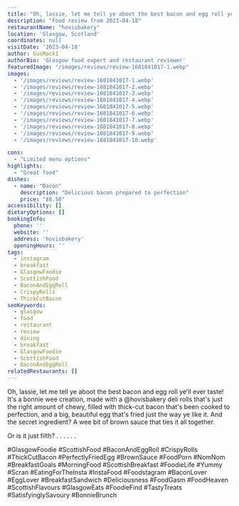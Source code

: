```yaml
---
title: "Oh, lassie, let me tell ye aboot the best bacon and egg roll ye'll ever taste! It's a bonnie wee creation, made with a @hovisbakery deli rolls that's just the right amount of chewy, filled with thick-cut bacon that's been cooked to perfection, and a big, beautiful egg that's fried just the way ye like it. And the secret ingredient? A wee bit of brown sauce that ties it all together."
description: "Food review from 2023-04-18"
restaurantName: "hovisbakery"
location: 'Glasgow, Scotland'
coordinates: null
visitDate: '2023-04-18'
author: GusMack1
authorBio: 'Glasgow food expert and restaurant reviewer'
featuredImage: "/images/reviews/review-1681841017-1.webp"
images:
  - '/images/reviews/review-1681841017-1.webp'
  - '/images/reviews/review-1681841017-2.webp'
  - '/images/reviews/review-1681841017-3.webp'
  - '/images/reviews/review-1681841017-4.webp'
  - '/images/reviews/review-1681841017-5.webp'
  - '/images/reviews/review-1681841017-6.webp'
  - '/images/reviews/review-1681841017-7.webp'
  - '/images/reviews/review-1681841017-8.webp'
  - '/images/reviews/review-1681841017-9.webp'
  - '/images/reviews/review-1681841017-10.webp'

cons:
  - "Limited menu options"
highlights:
  - "Great food"
dishes:
  - name: "Bacon"
    description: "Delicious bacon prepared to perfection"
    price: "£8.50"
accessibility: []
dietaryOptions: []
bookingInfo:
  phone: ''
  website: ''
  address: 'hovisbakery'
  openingHours: ''
tags:
  - instagram
  - breakfast
  - GlasgowFoodie
  - ScottishFood
  - BaconAndEggRoll
  - CrispyRolls
  - ThickCutBacon
seoKeywords:
  - glasgow
  - food
  - restaurant
  - review
  - dining
  - breakfast
  - GlasgowFoodie
  - ScottishFood
  - BaconAndEggRoll
relatedRestaurants: []
---
```

Oh, lassie, let me tell ye aboot the best bacon and egg roll ye'll ever taste! It's a bonnie wee creation, made with a @hovisbakery deli rolls that's just the right amount of chewy, filled with thick-cut bacon that's been cooked to perfection, and a big, beautiful egg that's fried just the way ye like it. And the secret ingredient? A wee bit of brown sauce that ties it all together.

Or is it just filth?
.
.
.
.
.
.

#GlasgowFoodie #ScottishFood #BaconAndEggRoll #CrispyRolls #ThickCutBacon #PerfectlyFriedEgg #BrownSauce #FoodPorn #NomNom #BreakfastGoals #MorningFood #ScottishBreakfast #FoodieLife #Yummy #Scran #EatingForTheInsta #InstaFood #Foodstagram #BaconLover #EggLover #BreakfastSandwich #Deliciousness #FoodGasm #FoodHeaven #ScottishFlavours #GlasgowEats #FoodieFind #TastyTreats #SatisfyinglySavoury #BonnieBrunch
